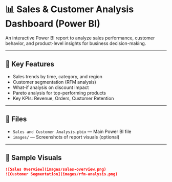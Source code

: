 
# 📊 Sales & Customer Analysis Dashboard (Power BI)

An interactive Power BI report to analyze sales performance, customer behavior, and product-level insights for business decision-making.

---

## 🚀 Key Features
- Sales trends by time, category, and region
- Customer segmentation (RFM analysis)
- What-if analysis on discount impact
- Pareto analysis for top-performing products
- Key KPIs: Revenue, Orders, Customer Retention

---

## 📁 Files
- `Sales and Customer Analysis.pbix` — Main Power BI file
- `images/` — Screenshots of report visuals (optional)

---

## 📸 Sample Visuals


```markdown
![Sales Overview](images/sales-overview.png)
![Customer Segmentation](images/rfm-analysis.png)

